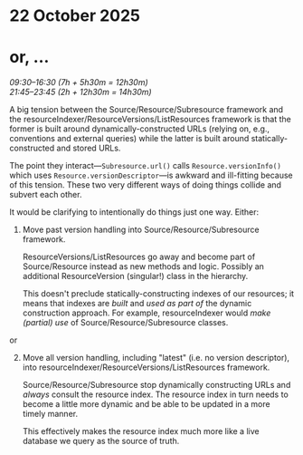 # 22 October 2025
# or, …

_09:30–16:30 (7h + 5h30m = 12h30m)_  
_21:45–23:45 (2h + 12h30m = 14h30m)_


A big tension between the Source/Resource/Subresource framework and the
resourceIndexer/ResourceVersions/ListResources framework is that the former is
built around dynamically-constructed URLs (relying on, e.g., conventions and
external queries) while the latter is built around statically-constructed and
stored URLs.

The point they interact—`Subresource.url()` calls `Resource.versionInfo()`
which uses `Resource.versionDescriptor`—is awkward and ill-fitting because of
this tension.  These two very different ways of doing things collide and
subvert each other.

It would be clarifying to intentionally do things just one way.  Either:

 1. Move past version handling into Source/Resource/Subresource framework.

    ResourceVersions/ListResources go away and become part of Source/Resource
    instead as new methods and logic.  Possibly an additional ResourceVersion
    (singular!) class in the hierarchy.

    This doesn't preclude statically-constructing indexes of our resources; it
    means that indexes are _built_ and _used as part of_ the dynamic
    construction approach.  For example, resourceIndexer would _make (partial)
    use_ of Source/Resource/Subresource classes.

or

 2. Move all version handling, including "latest" (i.e. no version descriptor),
    into resourceIndexer/ResourceVersions/ListResources framework.

    Source/Resource/Subresource stop dynamically constructing URLs and _always_
    consult the resource index.  The resource index in turn needs to become a
    little more dynamic and be able to be updated in a more timely manner.

    This effectively makes the resource index much more like a live database we
    query as the source of truth.
